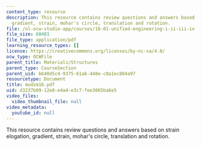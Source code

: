 ```yaml
---
content_type: resource
description: This resource contains review questions and answers based on strain elogation,
  gradient, strain, mohar's circle, translation and rotation.
file: /ol-ocw-studio-app/courses/16-01-unified-engineering-i-ii-iii-iv-fall-2005-spring-2006/d3237b0912e8e4a4e3c7fee3065ba6e5_mudzm16.pdf
file_size: 60481
file_type: application/pdf
learning_resource_types: []
license: https://creativecommons.org/licenses/by-nc-sa/4.0/
ocw_type: OCWFile
parent_title: Materials/Structures
parent_type: CourseSection
parent_uid: b640d5c4-9375-61ab-448e-c8a1ec804a97
resourcetype: Document
title: mudzm16.pdf
uid: d3237b09-12e8-e4a4-e3c7-fee3065ba6e5
video_files:
  video_thumbnail_file: null
video_metadata:
  youtube_id: null
---
```

This resource contains review questions and answers based on strain elogation, gradient, strain, mohar's circle, translation and rotation.